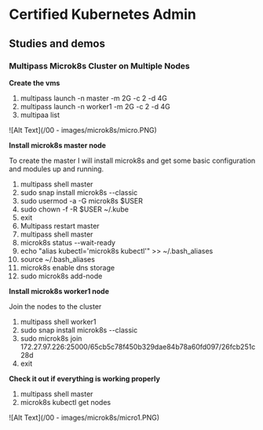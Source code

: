 # Certified Kubernetes Admin

## Studies and demos

### Multipass Microk8s Cluster on Multiple Nodes

**Create the vms**
1. multipass launch -n master -m 2G -c 2 -d 4G
2. multipass launch -n worker1 -m 2G -c 2 -d 4G
3. multipaa list

![Alt Text](/00 - images/microk8s/micro.PNG)

**Install microk8s master node**

To create the master I will install microk8s and get some basic configuration and modules up and running.

1. multipass shell master
2. sudo snap install microk8s --classic
3. sudo usermod -a -G microk8s $USER
4. sudo chown -f -R $USER ~/.kube
5. exit
6. Multipass restart master
7. multipass shell master
8. microk8s status --wait-ready
9. echo "alias kubectl='microk8s kubectl'" >> ~/.bash_aliases
10. source ~/.bash_aliases
11. microk8s enable dns storage
12. sudo microk8s add-node

**Install microk8s worker1 node**

Join the nodes to the cluster 

1. multipass shell worker1
2. sudo snap install microk8s --classic
3. sudo microk8s join 172.27.97.226:25000/65cb5c78f450b329dae84b78a60fd097/26fcb251c28d
4. exit

**Check it out if everything is working properly**

1. multipass shell master
2. microk8s kubectl get nodes

![Alt Text](/00 - images/microk8s/micro1.PNG)